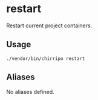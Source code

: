 # restart

Restart current project containers.

## Usage

```
./vendor/bin/chirripo restart
```

## Aliases

No aliases defined.
